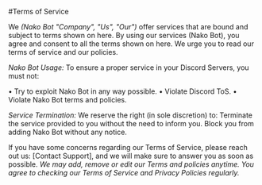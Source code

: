 #Terms of Service

We *(Nako Bot "Company", "Us", "Our")* offer services that are bound and subject to terms shown on here. By using our services (Nako Bot), you agree and consent to all the terms shown on here. We urge you to read our terms of service and our policies.

*Nako Bot Usage:*
To ensure a proper service in your Discord Servers, you must not:

• Try to exploit Nako Bot in any way possible.
• Violate Discord ToS.
• Violate Nako Bot terms and policies.

*Service Termination:*
We reserve the right (in sole discretion) to: Terminate the service provided to you without the need to inform you. Block you from adding Nako Bot without any notice.

If you have some concerns regarding our Terms of Service, please reach out us: [Contact Support], and we will make sure to answer you as soon as possible.
*We may add, remove or edit our Terms and policies anytime. You agree to checking our Terms of Service and Privacy Policies regularly.*
